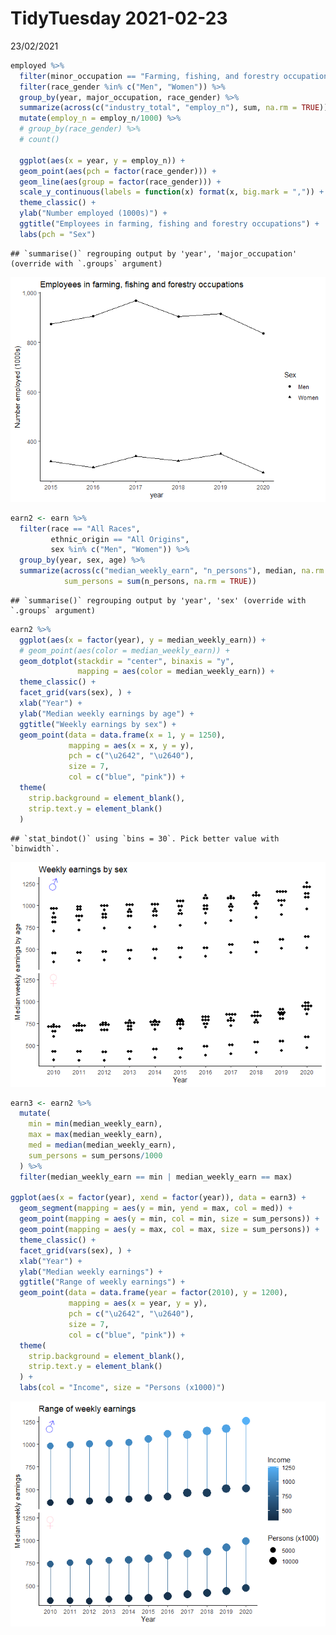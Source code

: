 TidyTuesday 2021-02-23
================
23/02/2021

``` r
employed %>%
  filter(minor_occupation == "Farming, fishing, and forestry occupations") %>%
  filter(race_gender %in% c("Men", "Women")) %>% 
  group_by(year, major_occupation, race_gender) %>%
  summarize(across(c("industry_total", "employ_n"), sum, na.rm = TRUE)) %>% 
  mutate(employ_n = employ_n/1000) %>% 
  # group_by(race_gender) %>%
  # count()
  
  ggplot(aes(x = year, y = employ_n)) +
  geom_point(aes(pch = factor(race_gender))) +
  geom_line(aes(group = factor(race_gender))) + 
  scale_y_continuous(labels = function(x) format(x, big.mark = ",")) + 
  theme_classic() +
  ylab("Number employed (1000s)") +
  ggtitle("Employees in farming, fishing and forestry occupations") +
  labs(pch = "Sex")
```

    ## `summarise()` regrouping output by 'year', 'major_occupation' (override with `.groups` argument)

![](readme_files/figure-gfm/unnamed-chunk-1-1.png)<!-- -->

``` r
earn2 <- earn %>%
  filter(race == "All Races", 
         ethnic_origin == "All Origins", 
         sex %in% c("Men", "Women")) %>%
  group_by(year, sex, age) %>%
  summarize(across(c("median_weekly_earn", "n_persons"), median, na.rm = TRUE),
            sum_persons = sum(n_persons, na.rm = TRUE))
```

    ## `summarise()` regrouping output by 'year', 'sex' (override with `.groups` argument)

``` r
earn2 %>% 
  ggplot(aes(x = factor(year), y = median_weekly_earn)) +
  # geom_point(aes(color = median_weekly_earn)) +
  geom_dotplot(stackdir = "center", binaxis = "y", 
               mapping = aes(color = median_weekly_earn)) +
  theme_classic() + 
  facet_grid(vars(sex), ) +
  xlab("Year") +
  ylab("Median weekly earnings by age") +
  ggtitle("Weekly earnings by sex") +
  geom_point(data = data.frame(x = 1, y = 1250), 
             mapping = aes(x = x, y = y), 
             pch = c("\u2642", "\u2640"), 
             size = 7,
             col = c("blue", "pink")) + 
  theme(
    strip.background = element_blank(),
    strip.text.y = element_blank()
  )
```

    ## `stat_bindot()` using `bins = 30`. Pick better value with `binwidth`.

![](readme_files/figure-gfm/unnamed-chunk-2-1.png)<!-- -->

``` r
earn3 <- earn2 %>%
  mutate(
    min = min(median_weekly_earn),
    max = max(median_weekly_earn),
    med = median(median_weekly_earn),
    sum_persons = sum_persons/1000
  ) %>% 
  filter(median_weekly_earn == min | median_weekly_earn == max)
  
ggplot(aes(x = factor(year), xend = factor(year)), data = earn3) +
  geom_segment(mapping = aes(y = min, yend = max, col = med)) +
  geom_point(mapping = aes(y = min, col = min, size = sum_persons)) +
  geom_point(mapping = aes(y = max, col = max, size = sum_persons)) +
  theme_classic() + 
  facet_grid(vars(sex), ) +
  xlab("Year") +
  ylab("Median weekly earnings") +
  ggtitle("Range of weekly earnings") +
  geom_point(data = data.frame(year = factor(2010), y = 1200), 
             mapping = aes(x = year, y = y), 
             pch = c("\u2642", "\u2640"), 
             size = 7,
             col = c("blue", "pink")) + 
  theme(
    strip.background = element_blank(),
    strip.text.y = element_blank()
  ) +
  labs(col = "Income", size = "Persons (x1000)")
```

![](readme_files/figure-gfm/unnamed-chunk-3-1.png)<!-- -->
